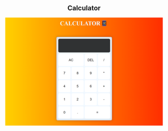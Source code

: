 <h2 align="center">
 Calculator<br/>

</h2>
<div align="center">
  <img alt="Demo" width=600 src="calculator_readme_img.png" />
</div>

<br/>
